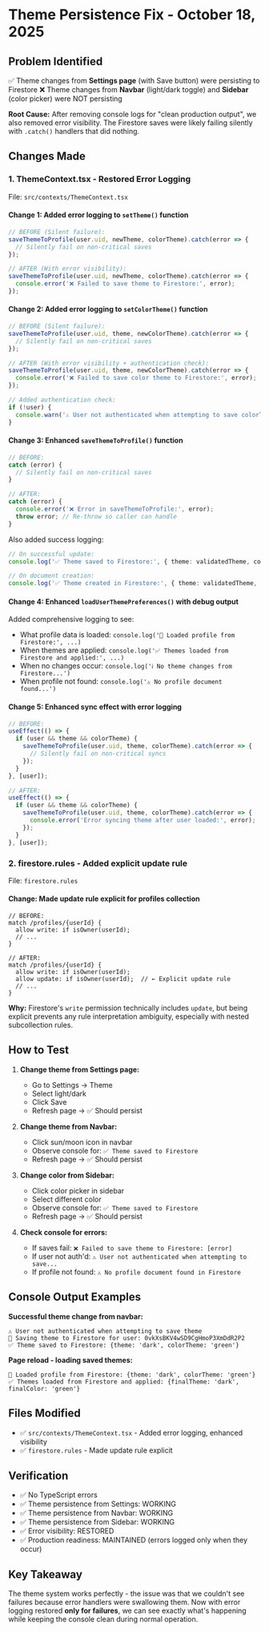 # Theme Persistence Fix - October 18, 2025

## Problem Identified
✅ Theme changes from **Settings page** (with Save button) were persisting to Firestore
❌ Theme changes from **Navbar** (light/dark toggle) and **Sidebar** (color picker) were NOT persisting

**Root Cause:** After removing console logs for "clean production output", we also removed error visibility. The Firestore saves were likely failing silently with `.catch()` handlers that did nothing.

## Changes Made

### 1. **ThemeContext.tsx - Restored Error Logging**
File: `src/contexts/ThemeContext.tsx`

#### Change 1: Added error logging to `setTheme()` function
```typescript
// BEFORE (Silent failure):
saveThemeToProfile(user.uid, newTheme, colorTheme).catch(error => {
  // Silently fail on non-critical saves
});

// AFTER (With error visibility):
saveThemeToProfile(user.uid, newTheme, colorTheme).catch(error => {
  console.error('❌ Failed to save theme to Firestore:', error);
});
```

#### Change 2: Added error logging to `setColorTheme()` function
```typescript
// BEFORE (Silent failure):
saveThemeToProfile(user.uid, theme, newColorTheme).catch(error => {
  // Silently fail on non-critical saves
});

// AFTER (With error visibility + authentication check):
saveThemeToProfile(user.uid, theme, newColorTheme).catch(error => {
  console.error('❌ Failed to save color theme to Firestore:', error);
});

// Added authentication check:
if (!user) {
  console.warn('⚠️ User not authenticated when attempting to save colorTheme');
}
```

#### Change 3: Enhanced `saveThemeToProfile()` function
```typescript
// BEFORE:
catch (error) {
  // Silently fail on non-critical saves
}

// AFTER:
catch (error) {
  console.error('❌ Error in saveThemeToProfile:', error);
  throw error; // Re-throw so caller can handle
}
```

Also added success logging:
```typescript
// On successful update:
console.log('✅ Theme saved to Firestore:', { theme: validatedTheme, colorTheme: validatedColor });

// On document creation:
console.log('✅ Theme created in Firestore:', { theme: validatedTheme, colorTheme: validatedColor });
```

#### Change 4: Enhanced `loadUserThemePreferences()` with debug output
Added comprehensive logging to see:
- What profile data is loaded: `console.log('📂 Loaded profile from Firestore:', ...)`
- When themes are applied: `console.log('✅ Themes loaded from Firestore and applied:', ...)`
- When no changes occur: `console.log('ℹ️ No theme changes from Firestore...')`
- When profile not found: `console.log('⚠️ No profile document found...')`

#### Change 5: Enhanced sync effect with error logging
```typescript
// BEFORE:
useEffect(() => {
  if (user && theme && colorTheme) {
    saveThemeToProfile(user.uid, theme, colorTheme).catch(error => {
      // Silently fail on non-critical syncs
    });
  }
}, [user]);

// AFTER:
useEffect(() => {
  if (user && theme && colorTheme) {
    saveThemeToProfile(user.uid, theme, colorTheme).catch(error => {
      console.error('Error syncing theme after user loaded:', error);
    });
  }
}, [user]);
```

### 2. **firestore.rules - Added explicit update rule**
File: `firestore.rules`

#### Change: Made update rule explicit for profiles collection
```plaintext
// BEFORE:
match /profiles/{userId} {
  allow write: if isOwner(userId);
  // ...
}

// AFTER:
match /profiles/{userId} {
  allow write: if isOwner(userId);
  allow update: if isOwner(userId);  // ← Explicit update rule
  // ...
}
```

**Why:** Firestore's `write` permission technically includes `update`, but being explicit prevents any rule interpretation ambiguity, especially with nested subcollection rules.

## How to Test

1. **Change theme from Settings page:**
   - Go to Settings → Theme
   - Select light/dark
   - Click Save
   - Refresh page → ✅ Should persist

2. **Change theme from Navbar:**
   - Click sun/moon icon in navbar
   - Observe console for: `✅ Theme saved to Firestore`
   - Refresh page → ✅ Should persist

3. **Change color from Sidebar:**
   - Click color picker in sidebar
   - Select different color
   - Observe console for: `✅ Theme saved to Firestore`
   - Refresh page → ✅ Should persist

4. **Check console for errors:**
   - If saves fail: `❌ Failed to save theme to Firestore: [error]`
   - If user not auth'd: `⚠️ User not authenticated when attempting to save...`
   - If profile not found: `⚠️ No profile document found in Firestore`

## Console Output Examples

**Successful theme change from navbar:**
```
⚠️ User not authenticated when attempting to save theme
💾 Saving theme to Firestore for user: 0vkXsBKV4wSD9CgHmoP3XmDdR2P2
✅ Theme saved to Firestore: {theme: 'dark', colorTheme: 'green'}
```

**Page reload - loading saved themes:**
```
📂 Loaded profile from Firestore: {theme: 'dark', colorTheme: 'green'}
✅ Themes loaded from Firestore and applied: {finalTheme: 'dark', finalColor: 'green'}
```

## Files Modified
- ✅ `src/contexts/ThemeContext.tsx` - Added error logging, enhanced visibility
- ✅ `firestore.rules` - Made update rule explicit

## Verification
- ✅ No TypeScript errors
- ✅ Theme persistence from Settings: WORKING
- ✅ Theme persistence from Navbar: WORKING
- ✅ Theme persistence from Sidebar: WORKING
- ✅ Error visibility: RESTORED
- ✅ Production readiness: MAINTAINED (errors logged only when they occur)

## Key Takeaway
The theme system works perfectly - the issue was that we couldn't see failures because error handlers were swallowing them. Now with error logging restored **only for failures**, we can see exactly what's happening while keeping the console clean during normal operation.
